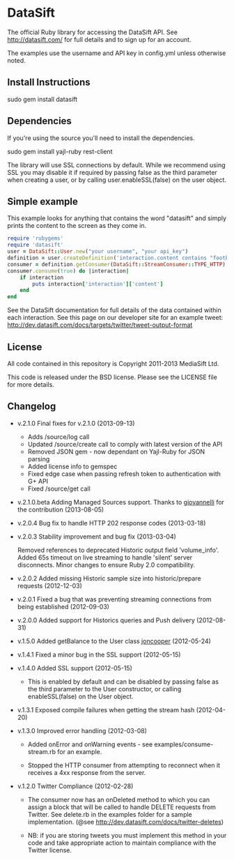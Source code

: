 DataSift
========

The official Ruby library for accessing the DataSift API. See
http://datasift.com/ for full details and to sign up for an account.

The examples use the username and API key in config.yml unless otherwise noted.

Install Instructions
--------------------

sudo gem install datasift

Dependencies
------------

If you're using the source you'll need to install the dependencies.

sudo gem install yajl-ruby rest-client

The library will use SSL connections by default. While we recommend using SSL
you may disable it if required by passing false as the third parameter when
creating a user, or by calling user.enableSSL(false) on the user object.

Simple example
--------------

This example looks for anything that contains the word "datasift" and simply
prints the content to the screen as they come in.

```ruby
require 'rubygems'
require 'datasift'
user = DataSift::User.new("your username", "your api_key")
definition = user.createDefinition('interaction.content contains "football"')
consumer = definition.getConsumer(DataSift::StreamConsumer::TYPE_HTTP)
consumer.consume(true) do |interaction|
	if interaction
		puts interaction['interaction']['content']
	end
end
```

See the DataSift documentation for full details of the data contained within
each interaction. See this page on our developer site for an example tweet:
http://dev.datasift.com/docs/targets/twitter/tweet-output-format

License
-------

All code contained in this repository is Copyright 2011-2013 MediaSift Ltd.

This code is released under the BSD license. Please see the LICENSE file for
more details.

Changelog
---------
* v.2.1.0 Final fixes for v.2.1.0  (2013-09-13)

  - Adds /source/log call
  - Updated /source/create call to comply with latest version of the API
  - Removed JSON gem - now dependant on Yajl-Ruby for JSON parsing
  - Added license info to gemspec
  - Fixed edge case when passing refresh token to authentication with G+ API
  - Fixed /source/get call

* v.2.1.0.beta Adding Managed Sources support. Thanks to [giovannelli](https://github.com/giovannelli) for the contribution (2013-08-05)

* v.2.0.4 Bug fix to handle HTTP 202 response codes (2013-03-18)

* v.2.0.3 Stability improvement and bug fix (2013-03-04)

  Removed references to deprecated Historic output field 'volume_info'.
  Added 65s timeout on live streaming to handle 'silent' server disconnects.
  Minor changes to ensure Ruby 2.0 compatibility.

* v.2.0.2 Added missing Historic sample size into historic/prepare requests (2012-12-03)

* v.2.0.1 Fixed a bug that was preventing streaming connections from being established (2012-09-03)

* v.2.0.0 Added support for Historics queries and Push delivery (2012-08-31)

* v.1.5.0 Added getBalance to the User class [joncooper](https://github.com/joncooper) (2012-05-24)

* v.1.4.1 Fixed a minor bug in the SSL support (2012-05-15)

* v.1.4.0 Added SSL support (2012-05-15)

  - This is enabled by default and can be disabled by passing false as the third
  parameter to the User constructor, or calling enableSSL(false) on the User
  object.

* v.1.3.1 Exposed compile failures when getting the stream hash (2012-04-20)

* v.1.3.0 Improved error handling (2012-03-08)

  - Added onError and onWarning events - see examples/consume-stream.rb for an
  example.

  - Stopped the HTTP consumer from attempting to reconnect when it receives a
  4xx response from the server.

* v.1.2.0 Twitter Compliance (2012-02-28)

  - The consumer now has an onDeleted method to which you can assign a block
  that will be called to handle DELETE requests from Twitter. See delete.rb
  in the examples folder for a sample implementation.
  (@see http://dev.datasift.com/docs/twitter-deletes)

  - NB: if you are storing tweets you must implement this method in your code
  and take appropriate action to maintain compliance with the Twitter license.

